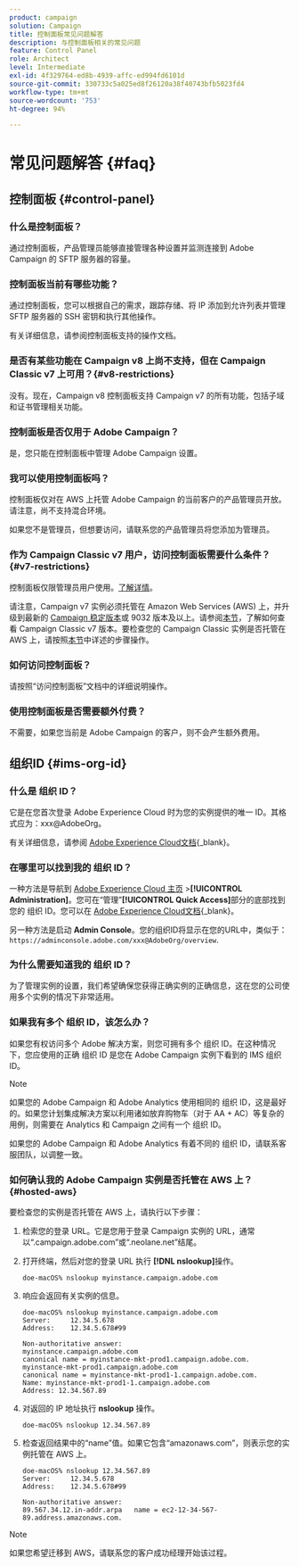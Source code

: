```yaml
---
product: campaign
solution: Campaign
title: 控制面板常见问题解答
description: 与控制面板相关的常见问题
feature: Control Panel
role: Architect
level: Intermediate
exl-id: 4f329764-ed8b-4939-affc-ed994fd6101d
source-git-commit: 330733c5a025ed8f26120a38f40743bfb5023fd4
workflow-type: tm+mt
source-wordcount: '753'
ht-degree: 94%

---
```


# 常见问题解答 {#faq}

## 控制面板 {#control-panel}

### 什么是控制面板？

通过控制面板，产品管理员能够直接管理各种设置并监测连接到 Adobe Campaign 的 SFTP 服务器的容量。

### 控制面板当前有哪些功能？

通过控制面板，您可以根据自己的需求，跟踪存储、将 IP 添加到允许列表并管理 SFTP 服务器的 SSH 密钥和执行其他操作。

有关详细信息，请参阅控制面板支持的操作文档。

### 是否有某些功能在 Campaign v8 上尚不支持，但在 Campaign Classic v7 上可用？{#v8-restrictions}

没有。现在，Campaign v8 控制面板支持 Campaign v7 的所有功能，包括子域和证书管理相关功能。

### 控制面板是否仅用于 Adobe Campaign？

是，您只能在控制面板中管理 Adobe Campaign 设置。

### 我可以使用控制面板吗？

控制面板仅对在 AWS 上托管 Adobe Campaign 的当前客户的产品管理员开放。请注意，尚不支持混合环境。

如果您不是管理员，但想要访问，请联系您的产品管理员将您添加为管理员。

### 作为 Campaign Classic v7 用户，访问控制面板需要什么条件？ {#v7-restrictions}

控制面板仅限管理员用户使用。[了解详情](discover/using/managing-permissions.md)。

请注意，Campaign v7 实例必须托管在 Amazon Web Services (AWS) 上，并升级到最新的 [Campaign 稳定版本](https://experienceleague.adobe.com/docs/campaign-classic/using/release-notes/rn-overview.html?lang=zh-Hans#rn-statuses)或 9032 版本及以上。请参阅[本节](https://experienceleague.adobe.com/docs/campaign-classic/using/getting-started/starting-with-adobe-campaign/launching-adobe-campaign.html?lang=zh-Hans#getting-your-campaign-version)，了解如何查看 Campaign Classic v7 版本。要检查您的 Campaign Classic 实例是否托管在 AWS 上，请按照[本节](#hosted-aws)中详述的步骤操作。

### 如何访问控制面板？

请按照“访问控制面板”文档中的详细说明操作。

### 使用控制面板是否需要额外付费？

不需要，如果您当前是 Adobe Campaign 的客户，则不会产生额外费用。

## 组织ID {#ims-org-id}

### 什么是 组织 ID？

它是在您首次登录 Adobe Experience Cloud 时为您的实例提供的唯一 ID。其格式应为：xxx@AdobeOrg。

有关详细信息，请参阅 [Adobe Experience Cloud文档](https://experienceleague.adobe.com/docs/core-services/interface/administration/organizations.html?lang=zh-Hans){_blank}。

### 在哪里可以找到我的 组织 ID？

一种方法是导航到 [Adobe Experience Cloud 主页](https://experiencecloud.adobe.com/) >**[!UICONTROL Administration]**。您可在“管理”**[!UICONTROL Quick Access]**&#x200B;部分的底部找到您的 组织 ID。您可以在 [Adobe Experience Cloud文档](https://experienceleague.adobe.com/docs/core-services/interface/administration/organizations.html){_blank}。

另一种方法是启动 **Admin Console**。您的组织ID将显示在您的URL中，类似于： `https://adminconsole.adobe.com/xxx@AdobeOrg/overview`.

### 为什么需要知道我的 组织 ID？

为了管理实例的设置，我们希望确保您获得正确实例的正确信息，这在您的公司使用多个实例的情况下非常适用。

### 如果我有多个 组织 ID，该怎么办？

如果您有权访问多个 Adobe 解决方案，则您可拥有多个 组织 ID。在这种情况下，您应使用的正确 组织 ID 是您在 Adobe Campaign 实例下看到的 IMS 组织 ID。

>[!NOTE]
>
>如果您的 Adobe Campaign 和 Adobe Analytics 使用相同的 组织 ID，这是最好的。如果您计划集成解决方案以利用诸如放弃购物车（对于 AA + AC）等复杂的用例，则需要在 Analytics 和 Campaign 之间有一个 组织 ID。
>
>如果您的 Adobe Campaign 和 Adobe Analytics 有着不同的 组织 ID，请联系客服团队，以调整一致。

### 如何确认我的 Adobe Campaign 实例是否托管在 AWS 上？{#hosted-aws}

要检查您的实例是否托管在 AWS 上，请执行以下步骤：

1. 检索您的登录 URL。它是您用于登录 Campaign 实例的 URL，通常以“.campaign.adobe.com”或“.neolane.net”结尾。
1. 打开终端，然后对您的登录 URL 执行 **[!DNL nslookup]**&#x200B;操作。

   `doe-macOS% nslookup myinstance.campaign.adobe.com`

1. 响应会返回有关实例的信息。

   ```
   doe-macOS% nslookup myinstance.campaign.adobe.com
   Server:     12.34.5.678
   Address:    12.34.5.678#99
   
   Non-authoritative answer:
   myinstance.campaign.adobe.com
   canonical name = myinstance-mkt-prod1.campaign.adobe.com.
   myinstance-mkt-prod1.campaign.adobe.com
   canonical name = myinstance-mkt-prod1-1.campaign.adobe.com.
   Name: myinstance-mkt-prod1-1.campaign.adobe.com
   Address: 12.34.567.89
   ```

1. 对返回的 IP 地址执行 **nslookup** 操作。

   `doe-macOS% nslookup 12.34.567.89`

1. 检查返回结果中的“name”值。如果它包含“amazonaws.com”，则表示您的实例托管在 AWS 上。

   ```
   doe-macOS% nslookup 12.34.567.89
   Server:     12.34.5.678
   Address:    12.34.5.678#99
   
   Non-authoritative answer:
   89.567.34.12.in-addr.arpa   name = ec2-12-34-567-89.address.amazonaws.com.
   ```

>[!NOTE]
>
>如果您希望迁移到 AWS，请联系您的客户成功经理开始该过程。
